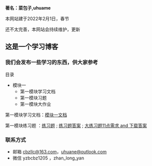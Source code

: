 **著名：菜包子,uhuame**

本网站建于2022年2月1日，春节

还不太完善，本网站会持续维护，更新

## 这是一个学习博客

### 我们会发布一些学习的东西，供大家参考


目录

- 模块一
   - 第一模块学习文档
   - 第一模块习题
   - 第一模块大作业


第一模块学习文档：<a href="https://mqdcbz.github.io/study_python/2022/01/31/第一模块笔记.html">模块一文档</a>
  
第一模块练习题 ：<a href="https://mqdcbz.github.io/study_python/2022/01/31/模块一练习题.html">练习题</a> ; <a href="https://mqdcbz.github.io/study_python/2022/01/31/模块一练习题答案.html">练习题答案</a> ; <a href="https://mqdcbz.github.io/study_python/2022/01/31/11点需求.html">大练习题11点需求 and 下载答案</a>


### 联系方式

 - 邮箱 cbzllc@163.com，uhuane@outlook.com
 - 微信 yzbcbz1205 ，zhan_long_yan

